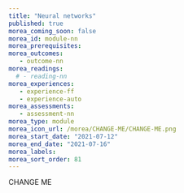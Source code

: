 ```yaml
---
title: "Neural networks"
published: true
morea_coming_soon: false
morea_id: module-nn
morea_prerequisites:
morea_outcomes:
   - outcome-nn
morea_readings:
  # - reading-nn
morea_experiences:
   - experience-ff
   - experience-auto
morea_assessments:
   - assessment-nn
morea_type: module
morea_icon_url: /morea/CHANGE-ME/CHANGE-ME.png
morea_start_date: "2021-07-12"
morea_end_date: "2021-07-16"
morea_labels:
morea_sort_order: 81
---
```


CHANGE ME
